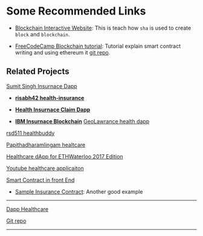 # Some Recommended Links

- [Blockchain Interactive Website](https://andersbrownworth.com/blockchain/hash): This is teach how `sha` is used to create `block` and `blockchain`.

- [FreeCodeCamp Blockchain tutorial](https://youtu.be/gyMwXuJrbJQ?t=4358): Tutorial explain smart contract writing and using ethereum it [git repo](https://github.com/smartcontractkit/full-blockchain-solidity-course-js).


## Related Projects

[Sumit Singh Insurnace Dapp](https://youtu.be/llTfsqB0cJw)

- **[risabh42 health-insurance](https://github.com/Rishabh42/HealthCare-Insurance-Ethereum)**

- **[Health Insurnace Claim Dapp](https://github.com/narottamaswal/Health-Insurance-Claim-Dap-Blockchain-Project)**


- **[IBM Insurnace Blockchain](https://github.com/IBM/build-blockchain-insurance-app)**
[GeoLawrance health dapp](https://github.com/GeoLawrence/Health-Insurance-Dapp)

[rsd511 healthbuddy](https://github.com/rsd511/HealthBuddy-DApp)

[Papithadharamlingam healtcare](https://github.com/PapithaDharmalingam/Healthcare-DAPP)

[Healthcare dApp for ETHWaterloo 2017 Edition](https://github.com/micksabox/ethwaterloo2017)

[Youtube healthcare applicaiton](https://www.youtube.com/watch?v=fixrP8cR6t0)

[Smart Contract in front End](https://www.youtube.com/watch?v=jUpyJhnXRFE)

- [Sample Insurance Contract](https://github.com/johnhckuo/Insurance-Smart-Contract): Another good example

---

[Dapp Healthcare](https://www.youtube.com/watch?v=BqOoSIyHYmc)

[Git repo](https://github.com/hoangedward/HealthcarePro)

---